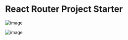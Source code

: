# React Router Project Starter

![image](https://user-images.githubusercontent.com/110719731/230851208-396faacf-32bb-446f-8b6d-f82473be83f3.png)

![image](https://user-images.githubusercontent.com/110719731/230851225-6526ca6e-a979-47ea-aa56-9fbb12700a20.png)

